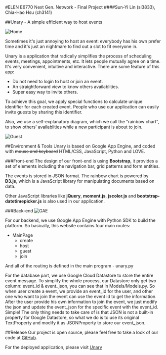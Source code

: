 #ELEN E6770 Next Gen. Network - Final Project
####Sun-Yi Lin (sl3833), Chia-Hao Hsu (ch3141)

##Unary - A simple efficient way to host events

![Home](http://i.imgur.com/GW0UTeB.png)

Sometimes it's just annoying to host an event: everybody has his own prefer time and it's just an nightmare to find out a slot to fit everyone in.

Unary is a application that radically simplifies the process of scheduling events, meetings, appointments, etc. It lets people mutually agree on a time. It's very convenient, intuitive and interactive. There are some feature of this app:

- Do not need to login to host or join an event.
- An straightforward view to know others availablities.
- Super easy way to invite others.

To achieve this goal, we apply special functions to calculate unique identifier for each created event. People who use our application can easily invite guests by sharing this identifier.

Also, we use a self-explanatory diagram, which we call the "rainbow chart", to show others' availablities while a new participant is about to join.

![Guest](http://imgur.com/HUzQGRS.png)

##Environment & Tools
Unary is based on Google App Engine, and coded with ~~mouse and keyboard~~ HTML/CSS, JavaScript, Python and LOVE.

###Front-end
The design of our front-end is using **Bootstrap**, it provides a set of elements including the navigation bar, grid patterns and form entities.

The events is stored in JSON format. The rainbow chart is powered by **D3.js**, which is a JavaScript library for manipulating documents based on data. 

Other JavaScript libraries like **jQuery**, **moment.js**, **jscolor.js** and **bootstrap-datetimepicker.js** is also used in our application.

###Back-end
![GAE](http://notesbyanerd.com/wp-content/uploads/2015/01/google-app-engine.png)

For our backend, we use Google App Engine with Python SDK to build the platform.
So basically, this website contains four main routes:
- MainPage
    - create
    - host
    - guest
    - join

And all of the routing is defined in the main program - unary.py

For the database part, we use Google Cloud Datastore to store the entire event message. To simplify the whole process, our Datastore only get two column: event_id & event_json, you can see that in Models/Models.py. So when user create a event, we provide an event_id for the user, and other one who want to join the event can use the event id to get the information. After the user provide his own information to join the event, we just modify the json and update the event_json for the specific event with the event_id. Simple!
The only thing needs to take care of is that JSON is not a built-in property for Google Datastore, so what we do is to use its original TextProperty and modify it as JSONProperty to store our event_json.


##Release
Our project is open source, please feel free to take a look of our code at [GitHub](https://github.com/lsphate/Unary).

For the deployed application, please visit [Unary](http://unary-eventhost.appspot.com/)

